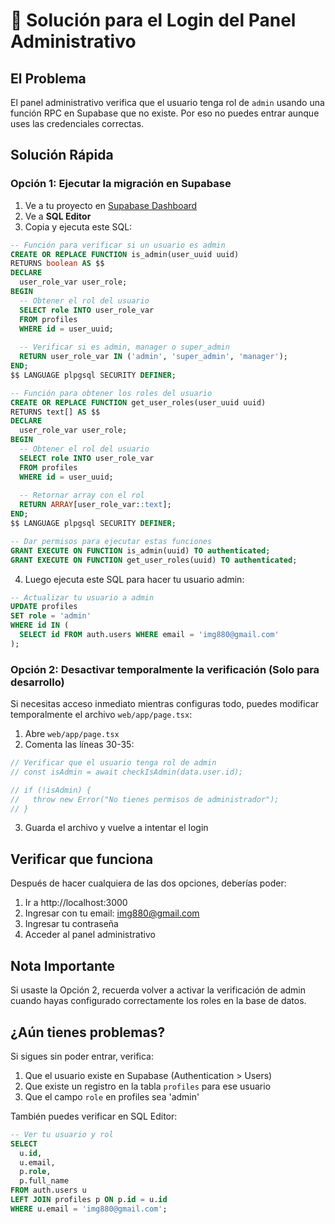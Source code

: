 # 🔐 Solución para el Login del Panel Administrativo

## El Problema
El panel administrativo verifica que el usuario tenga rol de `admin` usando una función RPC en Supabase que no existe. Por eso no puedes entrar aunque uses las credenciales correctas.

## Solución Rápida

### Opción 1: Ejecutar la migración en Supabase

1. Ve a tu proyecto en [Supabase Dashboard](https://app.supabase.com)
2. Ve a **SQL Editor**
3. Copia y ejecuta este SQL:

```sql
-- Función para verificar si un usuario es admin
CREATE OR REPLACE FUNCTION is_admin(user_uuid uuid)
RETURNS boolean AS $$
DECLARE
  user_role_var user_role;
BEGIN
  -- Obtener el rol del usuario
  SELECT role INTO user_role_var
  FROM profiles
  WHERE id = user_uuid;
  
  -- Verificar si es admin, manager o super_admin
  RETURN user_role_var IN ('admin', 'super_admin', 'manager');
END;
$$ LANGUAGE plpgsql SECURITY DEFINER;

-- Función para obtener los roles del usuario
CREATE OR REPLACE FUNCTION get_user_roles(user_uuid uuid)
RETURNS text[] AS $$
DECLARE
  user_role_var user_role;
BEGIN
  -- Obtener el rol del usuario
  SELECT role INTO user_role_var
  FROM profiles
  WHERE id = user_uuid;
  
  -- Retornar array con el rol
  RETURN ARRAY[user_role_var::text];
END;
$$ LANGUAGE plpgsql SECURITY DEFINER;

-- Dar permisos para ejecutar estas funciones
GRANT EXECUTE ON FUNCTION is_admin(uuid) TO authenticated;
GRANT EXECUTE ON FUNCTION get_user_roles(uuid) TO authenticated;
```

4. Luego ejecuta este SQL para hacer tu usuario admin:

```sql
-- Actualizar tu usuario a admin
UPDATE profiles 
SET role = 'admin'
WHERE id IN (
  SELECT id FROM auth.users WHERE email = 'img880@gmail.com'
);
```

### Opción 2: Desactivar temporalmente la verificación (Solo para desarrollo)

Si necesitas acceso inmediato mientras configuras todo, puedes modificar temporalmente el archivo `web/app/page.tsx`:

1. Abre `web/app/page.tsx`
2. Comenta las líneas 30-35:

```typescript
// Verificar que el usuario tenga rol de admin
// const isAdmin = await checkIsAdmin(data.user.id);

// if (!isAdmin) {
//   throw new Error("No tienes permisos de administrador");
// }
```

3. Guarda el archivo y vuelve a intentar el login

## Verificar que funciona

Después de hacer cualquiera de las dos opciones, deberías poder:
1. Ir a http://localhost:3000
2. Ingresar con tu email: img880@gmail.com
3. Ingresar tu contraseña
4. Acceder al panel administrativo

## Nota Importante

Si usaste la Opción 2, recuerda volver a activar la verificación de admin cuando hayas configurado correctamente los roles en la base de datos.

## ¿Aún tienes problemas?

Si sigues sin poder entrar, verifica:
1. Que el usuario existe en Supabase (Authentication > Users)
2. Que existe un registro en la tabla `profiles` para ese usuario
3. Que el campo `role` en profiles sea 'admin'

También puedes verificar en SQL Editor:
```sql
-- Ver tu usuario y rol
SELECT 
  u.id,
  u.email,
  p.role,
  p.full_name
FROM auth.users u
LEFT JOIN profiles p ON p.id = u.id
WHERE u.email = 'img880@gmail.com';
```